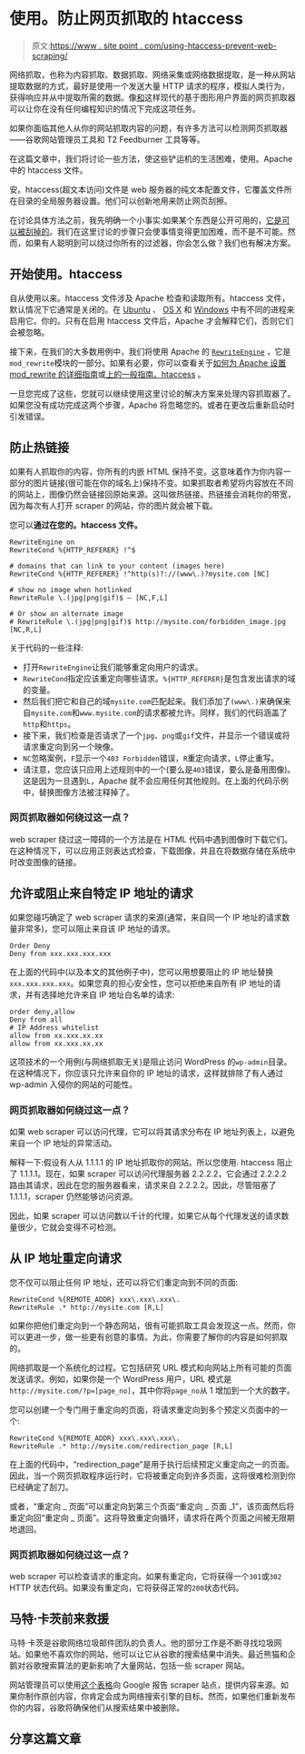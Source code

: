 # 使用。防止网页抓取的 htaccess

> 原文:[https://www . site point . com/using-htaccess-prevent-web-scraping/](https://www.sitepoint.com/using-htaccess-prevent-web-scraping/)

网络抓取，也称为内容抓取、数据抓取、网络采集或网络数据提取，是一种从网站提取数据的方式，最好是使用一个发送大量 HTTP 请求的程序，模拟人类行为，获得响应并从中提取所需的数据。像[和](http://www.kimonolabs.com/)这样现代的基于图形用户界面的网页抓取器可以让你在没有任何编程知识的情况下完成这项任务。

如果你面临其他人从你的网站抓取内容的问题，有许多方法可以检测网页抓取器——谷歌网站管理员工具和 T2 Feedburner 工具等等。

在这篇文章中，我们将讨论一些方法，使这些铲运机的生活困难，使用。Apache 中的 htaccess 文件。

安。htaccess(超文本访问)文件是 web 服务器的纯文本配置文件，它覆盖文件所在目录的全局服务器设置。他们可以创新地用来防止网页刮擦。

在讨论具体方法之前，我先明确一个小事实:如果某个东西是公开可用的，[它是可以被刮掉的](http://webscraping.com/blog/Can-you-extract-data-from-this-website/)。我们在这里讨论的步骤只会使事情变得更加困难，而不是不可能。然而，如果有人聪明到可以绕过你所有的过滤器，你会怎么做？我们也有解决方案。

## 开始使用。htaccess

自从使用以来。htaccess 文件涉及 Apache 检查和读取所有。htaccess 文件，默认情况下它通常是关闭的。在 [Ubuntu](https://help.ubuntu.com/community/EnablingUseOfApacheHtaccessFiles) 、 [OS X](http://www.garron.me/en/mac/how-to-enable-htaccess-apache-mac-os-x.html) 和 [Windows](http://www.lancelhoff.com/enabling-htaccess-in-apache-on-windows/) 中有不同的进程来启用它。你的。只有在启用 htaccess 文件后，Apache 才会解释它们，否则它们会被忽略。

接下来，在我们的大多数用例中，我们将使用 Apache 的 [`RewriteEngine`](http://httpd.apache.org/docs/current/mod/mod_rewrite.html#rewriteengine) ，它是`mod_rewrite`模块的一部分。如果有必要，你可以查看关于[如何为 Apache 设置 mod_rewrite 的详细指南](https://www.digitalocean.com/community/tutorials/how-to-set-up-mod_rewrite)或[上的一般指南。htaccess](http://code.tutsplus.com/tutorials/the-ultimate-guide-to-htaccess-files--net-4757) 。

一旦您完成了这些，您就可以继续使用这里讨论的解决方案来处理内容抓取器了。如果您没有成功完成这两个步骤，Apache 将忽略您的。或者在更改后重新启动时引发错误。

## 防止热链接

如果有人抓取你的内容，你所有的内嵌 HTML 保持不变。这意味着作为你内容一部分的图片链接(很可能在你的域名上)保持不变。如果抓取者希望将内容放在不同的网站上，图像仍然会链接回原始来源。这叫做热链接。热链接会消耗你的带宽，因为每次有人打开 scraper 的网站，你的图片就会被下载。

您可以**通过在您的。htaccess 文件。**

```
RewriteEngine on
RewriteCond %{HTTP_REFERER} !^$

# domains that can link to your content (images here)
RewriteCond %{HTTP_REFERER} !^http(s)?://(www\.)?mysite.com [NC]

# show no image when hotlinked
RewriteRule \.(jpg|png|gif)$ – [NC,F,L]

# Or show an alternate image
# RewriteRule \.(jpg|png|gif)$ http://mysite.com/forbidden_image.jpg [NC,R,L]
```

关于代码的一些注释:

*   打开`RewriteEngine`让我们能够重定向用户的请求。
*   `RewriteCond`指定应该重定向哪些请求。`%{HTTP_REFERER}`是包含发出请求的域的变量。
*   然后我们把它和自己的域`mysite.com`匹配起来。我们添加了`(www\.)`来确保来自`mysite.com`和`www.mysite.com`的请求都被允许。同样，我们的代码涵盖了`http`和`https`。
*   接下来，我们检查是否请求了一个`jpg`、`png`或`gif`文件，并显示一个错误或将请求重定向到另一个映像。
*   `NC`忽略案例，`F`显示一个`403 Forbidden`错误，`R`重定向请求，`L`停止重写。
*   请注意，您应该只应用上述规则中的一个(要么是`403`错误，要么是备用图像)。这是因为一旦遇到`L`，Apache 就不会应用任何其他规则。在上面的代码示例中，替换图像方法被注释掉了。

### 网页抓取器如何绕过这一点？

web scraper 绕过这一障碍的一个方法是在 HTML 代码中遇到图像时下载它们。在这种情况下，可以应用正则表达式检查，下载图像，并且在将数据存储在系统中时改变图像的链接。

## 允许或阻止来自特定 IP 地址的请求

如果您碰巧确定了 web scraper 请求的来源(通常，来自同一个 IP 地址的请求数量非常多)，您可以阻止来自该 IP 地址的请求。

```
Order Deny
Deny from xxx.xxx.xxx.xxx
```

在上面的代码中(以及本文的其他例子中)，您可以用想要阻止的 IP 地址替换`xxx.xxx.xxx.xxx`。如果您真的担心安全性，您可以拒绝来自所有 IP 地址的请求，并有选择地允许来自 IP 地址白名单的请求:

```
order deny,allow
Deny from all
# IP Address whitelist 
allow from xx.xxx.xx.xx
allow from xx.xxx.xx.xx
```

这项技术的一个用例(与网络抓取无关)是阻止访问 WordPress 的`wp-admin`目录。在这种情况下，你应该只允许来自你的 IP 地址的请求，这样就排除了有人通过 wp-admin 入侵你的网站的可能性。

### 网页抓取器如何绕过这一点？

如果 web scraper 可以访问代理，它可以将其请求分布在 IP 地址列表上，以避免来自一个 IP 地址的异常活动。

解释一下:假设有人从 1.1.1.1 的 IP 地址抓取你的网站。所以您使用. htaccess 阻止了 1.1.1.1。现在，如果 scraper 可以访问代理服务器 2.2.2.2，它会通过 2.2.2.2 路由其请求，因此在您的服务器看来，请求来自 2.2.2.2。因此，尽管阻塞了 1.1.1.1，scraper 仍然能够访问资源。

因此，如果 scraper 可以访问数以千计的代理，如果它从每个代理发送的请求数量很少，它就会变得不可检测。

## 从 IP 地址重定向请求

您不仅可以阻止任何 IP 地址，还可以将它们重定向到不同的页面:

```
RewriteCond %{REMOTE_ADDR} xxx\.xxx\.xxx\.
RewriteRule .* http://mysite.com [R,L]
```

如果你把他们重定向到一个静态网站，很有可能抓取工具会发现这一点。然而，你可以更进一步，做一些更有创意的事情。为此，你需要了解你的内容是如何抓取的。

网络抓取是一个系统化的过程。它包括研究 URL 模式和向网站上所有可能的页面发送请求。例如，如果你是一个 WordPress 用户，URL 模式是`http://mysite.com/?p=[page_no]`，其中你将`page_no`从 1 增加到一个大的数字。

您可以创建一个专门用于重定向的页面，将请求重定向到多个预定义页面中的一个:

```
RewriteCond %{REMOTE_ADDR} xxx\.xxx\.xxx\.
RewriteRule .* http://mysite.com/redirection_page [R,L]
```

在上面的代码中，“redirection_page”是用于执行后续预定义重定向之一的页面。因此，当一个网页抓取程序运行时，它将被重定向到许多页面，这将很难检测到你已经确定了刮刀。

或者，“重定向 _ 页面”可以重定向到第三个页面“重定向 _ 页面 _1”，该页面然后将重定向回“重定向 _ 页面”。这将导致重定向循环，请求将在两个页面之间被无限期地退回。

### 网页抓取器如何绕过这一点？

web scraper 可以检查请求的重定向。如果有重定向，它将获得一个`301`或`302` HTTP 状态代码。如果没有重定向，它将获得正常的`200`状态代码。

## 马特·卡茨前来救援

马特·卡茨是谷歌网络垃圾邮件团队的负责人。他的部分工作是不断寻找垃圾网站。如果他不喜欢你的网站，他可以让它从谷歌的搜索结果中消失。最近熊猫和企鹅对谷歌搜索算法的更新影响了大量网站，包括一些 scraper 网站。

网站管理员可以使用[这个表格](https://docs.google.com/forms/d/1Pw1KVOVRyr4a7ezj_6SHghnX1Y6bp1SOVmy60QjkF0Y/viewform)向 Google 报告 scraper 站点，提供内容来源。如果你制作原创内容，你肯定会成为网络搜索引擎的目标。然而，如果他们重新发布你的内容，谷歌将确保他们从搜索结果中被删除。

## 分享这篇文章